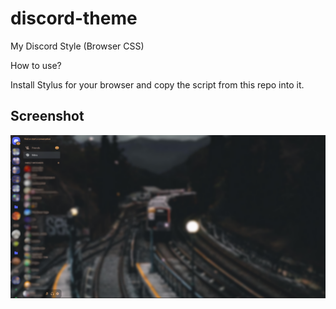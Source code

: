 # discord-theme
My Discord Style (Browser CSS)

How to use?

Install Stylus for your browser and copy the script from this repo into it.

## Screenshot

![](unknown.png)
